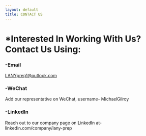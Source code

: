 ```yaml
---
layout: default
title: CONTACT US
---
```


# *Interested In Working With Us? Contact Us Using:

### -Email

LANYprep1@outlook.com

### -WeChat

Add our representative on WeChat, username- MichaelGilroy

### -LinkedIn

Reach out to our company page on LinkedIn at- linkedin.com/company/lany-prep
